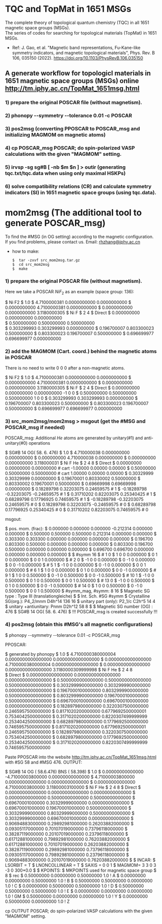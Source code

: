 # TQC and TopMat in 1651 MSGs
The complete theory of topological quantum chemistry (TQC) in all 1651 magnetic space groups (MSGs).</br>
The series of codes for searching for topological materials (TopMat) in 1651 MSGs.

* Ref: J. Gao, et al. "Magnetic band representations, Fu-Kane-like symmetry indicators, and magnetic topological materials", Phys. Rev. B 106, 035150 (2022). https://doi.org/10.1103/PhysRevB.106.035150  <br>

## A generate workflow for topologicl materials in 1651 magnetic space groups (MSGs) online http://tm.iphy.ac.cn/TopMat_1651msg.html
### 1) prepare the original POSCAR file (without magnetism).

### 2) phonopy --symmetry --tolerance 0.01 -c POSCAR

### 3) pos2msg (converting PPOSCAR to POSCAR_msg and initializing MAGMOM on magnetic atoms)
 
### 4) cp POSCAR_msg POSCAR; do spin-polarized VASP calculations with the given "MAGMOM" setting.

### 5) irvsp -sg sg#B [ -nb $m $n ] > outir (generating tqc.txt/tqc.data when using only maximal HSKPs)

### 6) solve compatibility relations (CR) and calculate symmetry indicators (SI) in 1651 magnetic space groups (using tqc.data).


# mom2msg (The additional tool to generate POSCAR_msg)
To find the #MSG (in OG setting) according to the magnetic configuration.</br>
If you find problems, please contact us. Email: rhzhang@iphy.ac.cn</br>


* how to make:

      $  tar -zxvf src_mom2msg.tar.gz
      $  cd src_mom2msg
      $  make

### 1) prepare the original POSCAR file (without magnetism).
Here we take a POSCAR $NiF_2$ as an example (space group: 136):

   $     Ni F2
   $     1.0
   $             4.7100000381         0.0000000000         0.0000000000
   $             0.0000000000         4.7100000381         0.0000000000
   $             0.0000000000         0.0000000000         3.1180000305
   $        Ni    F
   $         2    4
   $     Direct
   $          0.000000000         0.000000000         0.000000000  
   $          0.500000000         0.500000000         0.500000000  
   $          0.303299993         0.303299993         0.000000000
   $          0.196700007         0.803300023         0.500000000
   $          0.803300023         0.196700007         0.500000000
   $          0.696699977         0.696699977         0.000000000



### 2) add the MAGMOM (Cart. coord.) behind the magnetic atoms in POSCAR
There is no need to write 0 0 0 after a non-magnetic atoms.

   $     Ni F2
   $     1.0
   $             4.7100000381         0.0000000000         0.0000000000
   $             0.0000000000         4.7100000381         0.0000000000
   $             0.0000000000         0.0000000000         3.1180000305
   $        Ni    F
   $         2    4
   $     Direct
   $          0.000000000         0.000000000         0.000000000  -1 0 0
   $          0.500000000         0.500000000         0.500000000   1 0 0
   $          0.303299993         0.303299993         0.000000000
   $          0.196700007         0.803300023         0.500000000
   $          0.803300023         0.196700007         0.500000000
   $          0.696699977         0.696699977         0.000000000



### 3) src_mom2msg/mom2msg > msgout (get the #MSG and POSCAR_msg if needed)
POSCAR_msg: Additional $He$ atoms are generated by unitary(#1) and anti-unitary(#0) operations

   $     SG#B 14   OG( 58. 6. 476)
   $          1.0
   $          4.710000038     0.000000000     0.000000000
   $          0.000000000     4.710000038     0.000000000
   $          0.000000000     0.000000000     3.118000031
   $      Ni  F    He
   $        2   4   8
   $     Direct
   $       0.00000000  0.00000000  0.00000000  # cart -1.00000  0.00000  0.00000
   $       0.50000000  0.50000000  0.50000000  # cart  1.00000  0.00000  0.00000
   $       0.30329999  0.30329999  0.00000000
   $       0.19670001  0.80330002  0.50000000
   $       0.80330002  0.19670001  0.50000000
   $       0.69669998  0.69669998  0.00000000
   $       0.18289798  0.32203075  0.24659575  # 1
   $      -0.18289798 -0.32203075 -0.24659575  # 1
   $       0.31710202  0.82203075  0.25340425  # 1
   $       0.68289798  0.17796925  0.74659575  # 1
   $      -0.18289798 -0.32203075  0.24659575  # 0
   $       0.18289798  0.32203075 -0.24659575  # 0
   $       0.68289798  0.17796925  0.25340425  # 0
   $       0.31710202  0.82203075  0.74659575  # 0



msgout:

   $      pos. mom. (frac):
   $       0.000000  0.000000  0.000000 -0.212314  0.000000  0.000000
   $       0.500000  0.500000  0.500000  0.212314  0.000000  0.000000
   $       0.303300  0.303300  0.000000  0.000000  0.000000  0.000000
   $       0.196700  0.803300  0.500000  0.000000  0.000000  0.000000
   $       0.803300  0.196700  0.500000  0.000000  0.000000  0.000000
   $       0.696700  0.696700  0.000000  0.000000  0.000000  0.000000
   $
   $     #symm 16
   $     #  1   0
   $       1  0  0    0.000000
   $       0  1  0    0.000000
   $       0  0  1    0.000000
   $     #  2   0
   $      -1  0  0    0.000000
   $       0 -1  0    0.000000
   $       0  0 -1    0.000000
   $     #  5   1
   $      -1  0  0    0.000000
   $       0 -1  0    0.000000
   $       0  0  1    0.000000
   $     #  6   1
   $       1  0  0    0.000000
   $       0  1  0    0.000000
   $       0  0 -1    0.000000
   $     #  9   1
   $       1  0  0    0.500000
   $       0 -1  0    0.500000
   $       0  0 -1    0.500000
   $     # 10   1
   $      -1  0  0    0.500000
   $       0  1  0    0.500000
   $       0  0  1    0.500000
   $     # 13   0
   $      -1  0  0    0.500000
   $       0  1  0    0.500000
   $       0  0 -1    0.500000
   $     # 14   0
   $       1  0  0    0.500000
   $       0 -1  0    0.500000
   $       0  0  1    0.500000
   $     #symm_mag,  #symm:  8 16
   $     Magnetic SG type : Type III (translationgleiche)
   $
   $                                 Int.   Sch.    #SG   #symm
   $     Crystalline SG(org.):  P4_2/mnm    D4h^14  136   16
   $     unitary  part (only):    P2_1/c     C2h^5   14    4
   $     unitary +antiunitary:      Pnnm    D2h^12   58    8
   $
   $     Magnetic SG number (OG) :   476
   $      SG#B 14   OG( 58. 6. 476)
   $      !!! POSCAR_msg is created successfully !!!


### 4) pos2msg (obtain this #MSG's all magnetic configurations)

   $     phonopy --symmetry --tolerance 0.01 -c POSCAR_msg
   
PPOSCAR:

   $     generated by phonopy
   $        1.0 
   $          4.7100000380000004    0.0000000000000000    0.0000000000000000
   $          0.0000000000000000    4.7100000380000004    0.0000000000000000
   $          0.0000000000000000    0.0000000000000000    3.1180000309999998
   $     Ni F He
   $        2    4    8   
   $     Direct
   $       0.0000000000000000  0.0000000000000000  0.0000000000000000
   $       0.5000000000000000  0.5000000000000000  0.5000000000000000
   $       0.3032999900000000  0.3032999900000000  0.0000000000000000
   $       0.1967000100000000  0.8032999900000000  0.5000000000000000
   $       0.8032999900000000  0.1967000100000000  0.5000000000000000
   $       0.6967000100000000  0.6967000100000000  0.0000000000000000
   $       0.1828979800000000  0.3220307500000000  0.2465957500000000
   $       0.8171020200000000  0.6779692500000001  0.7534042500000000
   $       0.3171020200000000  0.8220307499999999  0.2534042500000000
   $       0.6828979800000000  0.1779692500000000  0.7465957500000000
   $       0.8171020200000000  0.6779692500000001  0.2465957500000000
   $       0.1828979800000000  0.3220307500000000  0.7534042500000000
   $       0.6828979800000000  0.1779692500000000  0.2534042500000000
   $       0.3171020200000000  0.8220307499999999  0.7465957500000000

Paste PPOSCAR into the website http://tm.iphy.ac.cn/TopMat_1651msg.html with #SG 58 and #MSG 476.
OUTPUT:

   $     SG#B  14   OG (    58.6.476)   BNS (      58.398)
   $       1.0
   $         0.00000000000000   -4.71000003800000    0.00000000000000
   $         4.71000003800000    0.00000000000000    0.00000000000000
   $         0.00000000000000    4.71000003800000    3.11800003100000
   $        Ni    F   He
   $         2    4    8
   $     Direct
   $         0.00000000000000    0.00000000000000    0.00000000000000
   $         0.00000000000000    0.50000000000000    0.50000000000000
   $         0.69670001000000    0.30329999000000    0.00000000000000
   $         0.69670001000000    0.19670001000000    0.50000000000000
   $         0.30329999000000    0.80329999000000    0.50000000000000
   $         0.30329999000000    0.69670001000000    0.00000000000000
   $         0.90694883000000    0.29892981000000    0.26203882000000
   $         0.09305117000000    0.70107019000000    0.73796118000000
   $         0.38287119000000    0.20107019000000    0.23796118000000
   $         0.61712881000000    0.79892981000000    0.76203882000000
   $         0.61712881000000    0.70107019000000    0.26203882000000
   $         0.38287119000000    0.29892981000000    0.73796118000000
   $         0.09305117000000    0.79892981000000    0.23796118000000
   $         0.90694883000000    0.20107019000000    0.76203882000000
   $
   $     INCAR:
   $     LSORBIT = T
   $     LNONCOLLINEAR = T
   $     SAXIS = 0 0 1
   $     MAGMOM= 3  3  0  3 -3  0 300*0.0
   $
   $     KPOINTS:
   $     MKPOINTS used for magnetic space group
   $       8
   $     rec
   $         0.50000000    0.00000000    0.50000000    1.0    ! A
   $         0.00000000    0.00000000    0.50000000    1.0    ! B
   $         0.50000000    0.50000000    0.00000000    1.0    ! C
   $         0.00000000    0.50000000    0.50000000    1.0    ! D
   $         0.50000000    0.50000000    0.50000000    1.0    ! E
   $         0.00000000    0.00000000    0.00000000    1.0    ! GM
   $         0.50000000    0.00000000    0.00000000    1.0    ! Y
   $         0.00000000    0.50000000    0.00000000    1.0    ! Z

cp OUTPUT POSCAR; do spin-polarized VASP calculations with the given "MAGMOM" setting.
